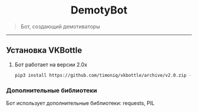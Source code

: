 <h1 align="center">DemotyBot</h1>
    <blockquote>Бот, создающий демотиваторы</blockquote>
</p>
<hr>

## Установка VKBottle
1) Бот работает на версии 2.0x 
   
   ```sh
   pip3 install https://github.com/timoniq/vkbottle/archive/v2.0.zip --upgrade
   ```

### Дополнительные библиотеки

Бот использует дополнительные библиотеки: requests, PIL
